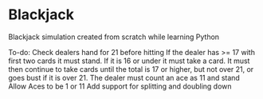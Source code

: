 # Blackjack
 Blackjack simulation created from scratch while learning Python

To-do:
 Check dealers hand for 21 before hitting
 If the dealer has >= 17 with first two cards it must stand. If it is 16 or under it must take a card.
 It must then continue to take cards until the total is 17 or higher, but not over 21, or goes bust if it
 is over 21. The dealer must count an ace as 11 and stand
 Allow Aces to be 1 or 11
 Add support for splitting and doubling down
